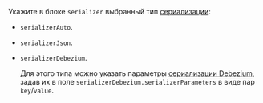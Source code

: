 Укажите в блоке `serializer` выбранный тип [сериализации](../../../data-transfer/concepts/serializer.md):

* `serializerAuto`.
* `serializerJson`.
* `serializerDebezium`.

    Для этого типа можно указать параметры [сериализации Debezium](../../../data-transfer/concepts/serializer.md#debezium), задав их в поле `serializerDebezium.serializerParameters` в виде пар `key`/`value`.
